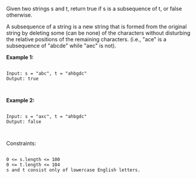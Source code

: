 Given two strings s and t, return true if s is a subsequence of t, or false otherwise.

A subsequence of a string is a new string that is formed from the original string by deleting some (can be none) of the characters without disturbing the relative positions of the remaining characters. (i.e., "ace" is a subsequence of "abcde" while "aec" is not).

 

<b>Example 1:</b>
<pre>
<code>
Input: s = "abc", t = "ahbgdc"
Output: true
</pre>
</code>
<b>Example 2:</b>
<pre>
<code>
Input: s = "axc", t = "ahbgdc"
Output: false
</pre>
</code>

Constraints:
<pre>
<code>
0 <= s.length <= 100
0 <= t.length <= 104
s and t consist only of lowercase English letters.
</pre>
</code>
